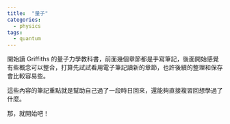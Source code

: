 ```yaml
---
title:  "量子"
categories:
  - physics
tags:
  - quantum
---
```


開始讀 Griffiths 的量子力學教科書，前面幾個章節都是手寫筆記，後面開始感覺有些概念可以整合，打算先試試看用電子筆記讀新的章節，也許後續的整理和保存會比較容易些。


這些內容的筆記重點就是幫助自己過了一段時日回來，還能夠直接複習回想學過了什麼。


那，就開始吧！